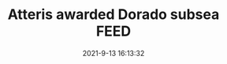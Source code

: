 ---
"title": "Atteris awarded Dorado subsea FEED"
"date": "2021-9-13 16:13:32"
"feed_name": "OFFSHOREMAG"
"feed_website": "https://www.offshore-mag.com/"
"feed_rss": "https://www.offshore-mag.com/__rss/website-scheduled-content.xml?input=%7B%22sectionAlias%22%3A%22home%22%7D"
"link": "https://www.offshore-mag.com/subsea/article/14210207/atteris-awarded-dorado-subsea-feed"
"file": "_posts/2021-1-1-19c9a6a590ca4a282827befa735bba4c460f7d4d.md"
"accident": "0"
"drilling": "0"
"dead": "0"
"injured": "0"
---